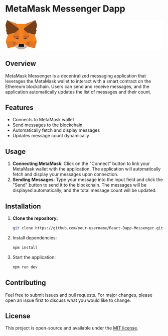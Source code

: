 # MetaMask Messenger Dapp
![Hamster Kombat](./public/images/metamask.svg)
## Overview

MetaMask Messenger is a decentralized messaging application that leverages the MetaMask wallet to interact with a smart contract on the Ethereum blockchain. Users can send and receive messages, and the application automatically updates the list of messages and their count.

## Features

- Connects to MetaMask wallet
- Send messages to the blockchain
- Automatically fetch and display messages
- Updates message count dynamically
## Usage

1. **Connecting MetaMask**:
   Click on the "Connect" button to link your MetaMask wallet with the application.
   The application will automatically fetch and display your messages upon connection.
2. **Sending Messages**:
   Type your message into the input field and click the "Send" button to send it to the blockchain.
   The messages will be displayed automatically, and the total message count will be updated.


## Installation

1. **Clone the repository:**

   ```bash
   git clone https://github.com/your-username/React-Dapp-Messenger.git

2. Install dependencies:

   ```bash
   npm install

3. Start the application:

   ```bash
   npm run dev

## Contributing
Feel free to submit issues and pull requests. For major changes, please open an issue first to discuss what you would like to change.

## License
This project is open-source and available under the [MIT license](https://opensource.org/licenses/MIT).


